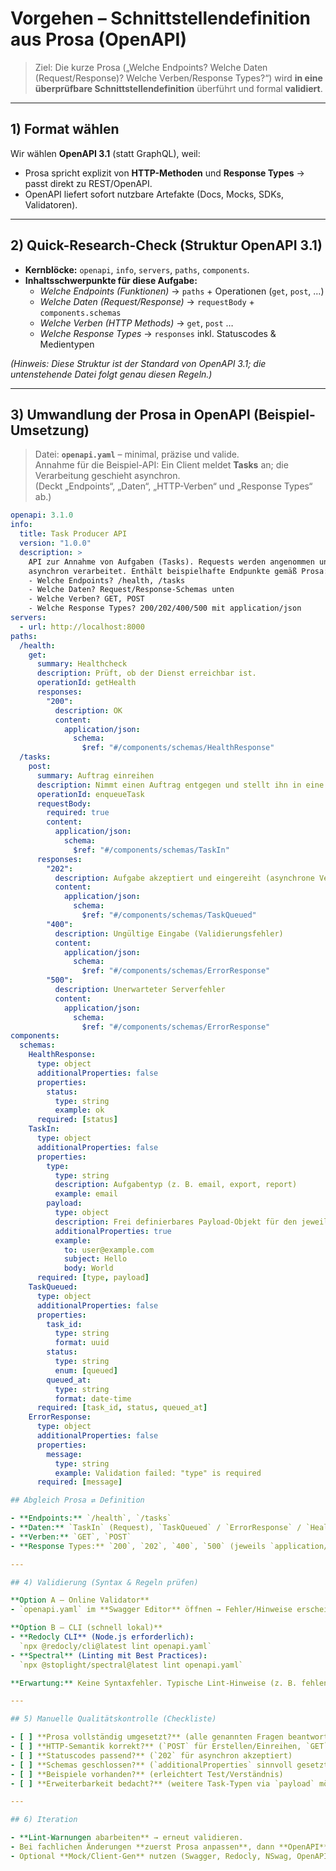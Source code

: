 # Vorgehen – Schnittstellendefinition aus Prosa (OpenAPI)

> Ziel: Die kurze Prosa („Welche Endpoints? Welche Daten (Request/Response)? Welche Verben/Response Types?“) wird **in eine überprüfbare Schnittstellendefinition** überführt und formal **validiert**.

---

## 1) Format wählen

Wir wählen **OpenAPI 3.1** (statt GraphQL), weil:
- Prosa spricht explizit von **HTTP-Methoden** und **Response Types** → passt direkt zu REST/OpenAPI.
- OpenAPI liefert sofort nutzbare Artefakte (Docs, Mocks, SDKs, Validatoren).

---

## 2) Quick-Research-Check (Struktur OpenAPI 3.1)

- **Kernblöcke:** `openapi`, `info`, `servers`, `paths`, `components`.
- **Inhaltsschwerpunkte für diese Aufgabe:**
  - *Welche Endpoints (Funktionen)* → `paths` + Operationen (`get`, `post`, …)
  - *Welche Daten (Request/Response)* → `requestBody` + `components.schemas`
  - *Welche Verben (HTTP Methods)* → `get`, `post` …
  - *Welche Response Types* → `responses` inkl. Statuscodes & Medientypen

*(Hinweis: Diese Struktur ist der Standard von OpenAPI 3.1; die untenstehende Datei folgt genau diesen Regeln.)*

---

## 3) Umwandlung der Prosa in OpenAPI (Beispiel-Umsetzung)

> Datei: **`openapi.yaml`** – minimal, präzise und valide.  
> Annahme für die Beispiel-API: Ein Client meldet **Tasks** an; die Verarbeitung geschieht asynchron.  
> (Deckt „Endpoints“, „Daten“, „HTTP-Verben“ und „Response Types“ ab.)

```yaml
openapi: 3.1.0
info:
  title: Task Producer API
  version: "1.0.0"
  description: >
    API zur Annahme von Aufgaben (Tasks). Requests werden angenommen und
    asynchron verarbeitet. Enthält beispielhafte Endpunkte gemäß Prosa:
    - Welche Endpoints? /health, /tasks
    - Welche Daten? Request/Response-Schemas unten
    - Welche Verben? GET, POST
    - Welche Response Types? 200/202/400/500 mit application/json
servers:
  - url: http://localhost:8000
paths:
  /health:
    get:
      summary: Healthcheck
      description: Prüft, ob der Dienst erreichbar ist.
      operationId: getHealth
      responses:
        "200":
          description: OK
          content:
            application/json:
              schema:
                $ref: "#/components/schemas/HealthResponse"
  /tasks:
    post:
      summary: Auftrag einreihen
      description: Nimmt einen Auftrag entgegen und stellt ihn in eine Queue (asynchron).
      operationId: enqueueTask
      requestBody:
        required: true
        content:
          application/json:
            schema:
              $ref: "#/components/schemas/TaskIn"
      responses:
        "202":
          description: Aufgabe akzeptiert und eingereiht (asynchrone Verarbeitung)
          content:
            application/json:
              schema:
                $ref: "#/components/schemas/TaskQueued"
        "400":
          description: Ungültige Eingabe (Validierungsfehler)
          content:
            application/json:
              schema:
                $ref: "#/components/schemas/ErrorResponse"
        "500":
          description: Unerwarteter Serverfehler
          content:
            application/json:
              schema:
                $ref: "#/components/schemas/ErrorResponse"
components:
  schemas:
    HealthResponse:
      type: object
      additionalProperties: false
      properties:
        status:
          type: string
          example: ok
      required: [status]
    TaskIn:
      type: object
      additionalProperties: false
      properties:
        type:
          type: string
          description: Aufgabentyp (z. B. email, export, report)
          example: email
        payload:
          type: object
          description: Frei definierbares Payload-Objekt für den jeweiligen Typ
          additionalProperties: true
          example:
            to: user@example.com
            subject: Hello
            body: World
      required: [type, payload]
    TaskQueued:
      type: object
      additionalProperties: false
      properties:
        task_id:
          type: string
          format: uuid
        status:
          type: string
          enum: [queued]
        queued_at:
          type: string
          format: date-time
      required: [task_id, status, queued_at]
    ErrorResponse:
      type: object
      additionalProperties: false
      properties:
        message:
          type: string
          example: Validation failed: "type" is required
      required: [message]

## Abgleich Prosa ⇄ Definition

- **Endpoints:** `/health`, `/tasks`  
- **Daten:** `TaskIn` (Request), `TaskQueued` / `ErrorResponse` / `HealthResponse` (Responses)  
- **Verben:** `GET`, `POST`  
- **Response Types:** `200`, `202`, `400`, `500` (jeweils `application/json`)

---

## 4) Validierung (Syntax & Regeln prüfen)

**Option A – Online Validator**  
- `openapi.yaml` im **Swagger Editor** öffnen → Fehler/Hinweise erscheinen rechts.

**Option B – CLI (schnell lokal)**  
- **Redocly CLI** (Node.js erforderlich):  
  `npx @redocly/cli@latest lint openapi.yaml`  
- **Spectral** (Linting mit Best Practices):  
  `npx @stoplight/spectral@latest lint openapi.yaml`

**Erwartung:** Keine Syntaxfehler. Typische Lint-Hinweise (z. B. fehlende `operationId`/`description`) sind hier bereits adressiert.

---

## 5) Manuelle Qualitätskontrolle (Checkliste)

- [ ] **Prosa vollständig umgesetzt?** (alle genannten Fragen beantwortet)  
- [ ] **HTTP-Semantik korrekt?** (`POST` für Erstellen/Einreihen, `GET` idempotent)  
- [ ] **Statuscodes passend?** (`202` für asynchron akzeptiert)  
- [ ] **Schemas geschlossen?** (`additionalProperties` sinnvoll gesetzt)  
- [ ] **Beispiele vorhanden?** (erleichtert Test/Verständnis)  
- [ ] **Erweiterbarkeit bedacht?** (weitere Task-Typen via `payload` möglich)

---

## 6) Iteration

- **Lint-Warnungen abarbeiten** → erneut validieren.  
- Bei fachlichen Änderungen **zuerst Prosa anpassen**, dann **OpenAPI**.  
- Optional **Mock/Client-Gen** nutzen (Swagger, Redocly, NSwag, OpenAPI Generator) für schnelle Tests.

